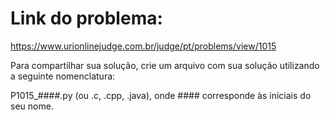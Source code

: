 # Link do problema:

https://www.urionlinejudge.com.br/judge/pt/problems/view/1015

Para compartilhar sua solução, crie um arquivo com sua solução utilizando a seguinte nomenclatura:

P1015_####.py (ou .c, .cpp, .java), onde #### corresponde às iniciais do seu nome.
